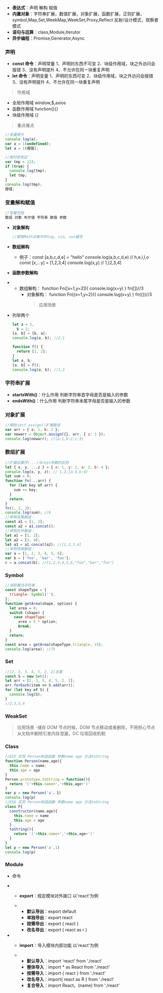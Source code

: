 - **表达式**：声明 解构 赋值
- **内置对象**：字符串扩展，数值扩展，对象扩展，函数扩展，正则扩展，symbol,Map,Set,WeekMap,WeekSet,Proxy,Reflect 反射/设计模式，观察者模式
- **语句与运算**：class,Module,Iterutor
- **异步编程**：Promise,Generator,Async

### **声明**

- **const 命令**：声明常量 1、声明的东西不可变 2、块级作用域，块之外访问会报错 3、没有声明提升 4、不允许在同一块重复声明
- **let 命令**：声明变量 1、声明的东西可变 2、块级作用域，块之外访问会报错 3、没有声明提升 4、不允许在同一块重复声明

> 作用域

- 全局作用域 window,\$,axios
- 函数作用域 function(){}
- 块级作用域 {}

> 重点难点

```javascript
//变量提升
console.log(a);
var a = 1(undefined);
let a = 1(报错);

//暂时性死区
var tmp = 123;
if (true) {
  console.log(tmp);
  let tmp;
}
console.log(tmp);
报错;
```

### **变量解构赋值**

```javascript
//变量包括
数组 对象 布尔值 字符串 数值 参数
```

- **对象解构**

  ```javascript
  //提取Math对象中的log, sin, cos属性
  ```

- **数组解构**

  - 例子：const [a,b,c,d,e] = "hello" console.log(a,b,c,d,e) // h,e,l,l,o
    const [x,...y] = [1,2,3,4] console.log(x,y) // 1,[2,3,4]

- **函数参数解构**

- - 数组解构：
    function Fn([x=1,y=2]){
    console.log(x+y)
    }
    fn([])//3
    - 对象解构：
      function Fn({x=1,y=2}){
      console.log(x+y)
      }
      fn({})//3
      > 应用场景

- 列举两个

  ```javascript
  let a = 1,
    b = 2;
  [a, b] = [b, a];
  console.log(a, b); //2,1

  function f() {
    return [1, 2];
  }
  let a, b;
  [a, b] = f();
  console.log(a, b); //1,2
  ```

### **字符串扩展**

- **startsWith()**：什么作用 判断字符串首字母是否是输入的参数
- **endsWith()**：什么作用 判断字符串末尾字母是否是输入的参数

### **对象扩展**

```javascript
//用Object.assign()扩展数组
var arr = { a: 1, b: 2 };
var newarr = Object.assign({}, arr, { z: 3 });
console.log(newarr); //{a:1,b:2,c:3}
```

### **数组扩展**

```javascript
//扩展运算符(...)与rest参数的区别
let { x, y, ...z } = { x: 1, y: 2, a: 3, b: 4 };
console.log(x, y, z); // 1,2,{a:3,b:4}
let sum = 0;
function fn(...arr) {
  for (let key of arr) {
    sum += key;
  }
  return;
}
fn(1, 2, 3);
console.log(sum); //6
//举例克隆数组：
const a1 = [1, 2];
const a2 = a1.concat();
//举例合并数组：
let a1 = [1, 2];
let a2 = [3, 4];
let a3 = a1.concat(a2); //[1,2,3,4]
//举例拼接数组：
var a = [1, 2, 3, 4, 5, 6];
var b = ['foo', 'bar', 'fun'];
c = a.concat(b); //[1,2,3,4,5,6,"foo","bar","fun"]
```

### Symbol

```javascript
//消除魔法字符串
const shapeType = {
  triangle: Symbol(''),
};
function getArea(shape, option) {
  let area = 0;
  switch (shape) {
    case shapeType:
      area = 5 * option;
      break;
  }
  return;
}
const area = getArea(shapeType.triangle, 15);
console.log(area); //75
```

### **Set**

```javascript
//[2, 3, 5, 4, 5, 2, 2]去重
const S = new Set();
let arr = [2, 3, 5, 4, 5, 2, 2];
arr.forEach(item => S.add(arr));
for (let key of S) {
  console.log(S);
}
//2,3,5,4
```

### **WeakSet**

> 应用场景 -储存 DOM 节点时候，DOM 节点移动或者删除，不用担心节点从文档中删除引发内存泄漏，DC 垃圾回收机制

### **Class**

```javascript
//ES5 实现 Person构造函数 参数name age 方法toString
function Person(name,age){
  this.name = name;
  this.age = age
}
Person.prototype.toString = function(){
  return '('+this.name+','+this,age+')'
}
var p = new Person('a'，1)
console.log(p)
//ES6 实现 Person构造函数 参数name age 方法toString
class F{
  constructor(name,age){
    this.name = name
    this.age = age
  }
  toString(){
    return '('+this.name+','+this,age+')'
  }
}
let p = new Person('a',1)
console.log(p)
```

### **Module**

- 命令

- - **export**：规定模块对外接口 以'react'为例

  - - **默认导出**：export default
    - **单独导出**：export react
    - **按需导出**：export { react }
    - **改名导出**：export { react as r }

- - **import**：导入模块内部功能 以'react'为例

  - - **默认导入**：import 'react' from './react'
    - **整体导入**：import \* as React from './react'
    - **按需导入**：import { react } from './react'
    - **改名导入**：import{ react as R } from './react'
    - **复合导入**：import React，{name} from './react'
